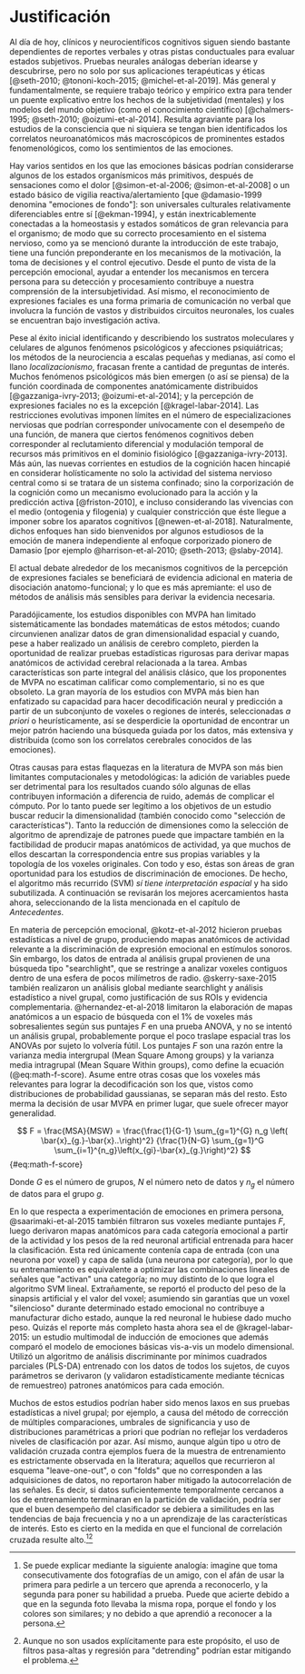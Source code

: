 # Justificación

Al día de hoy, clínicos y neurocientíficos cognitivos siguen siendo
bastante dependientes de reportes verbales y otras pistas conductuales
para evaluar estados subjetivos. Pruebas neurales análogas deberían
idearse y descubrirse, pero no solo por sus aplicaciones terapéuticas
y éticas [@seth-2010; @tononi-koch-2015; @michel-et-al-2019]. Más
general y fundamentalmente, se requiere trabajo teórico y empírico
extra para tender un puente explicativo entre los hechos de la
subjetividad (mentales) y los modelos del mundo objetivo (como el
conocimiento científico) [@chalmers-1995; @seth-2010;
@oizumi-et-al-2014]. Resulta agraviante para los estudios de la
consciencia que ni siquiera se tengan bien identificados los
correlatos neuroanatómicos más macroscópicos de prominentes estados
fenomenológicos, como los sentimientos de las emociones.

Hay varios sentidos en los que las emociones básicas podrían
considerarse algunos de los estados organísmicos más primitivos,
después de sensaciones como el dolor [@simon-et-al-2006;
@simon-et-al-2008] o un estado básico de vigilia
reactiva/alertamiento [que @damasio-1999 denomina "emociones de
fondo"]: son universales culturales relativamente diferenciables entre
sí [@ekman-1994], y están inextricablemente conectadas a la
homeostasis y estados somáticos de gran relevancia para el organismo;
de modo que su correcto procesamiento en el sistema nervioso, como ya
se mencionó durante la introducción de este trabajo, tiene una función
preponderante en los mecanismos de la motivación, la toma de
decisiones y el control ejecutivo. Desde el punto de vista de la
percepción emocional, ayudar a entender los mecanismos en tercera
persona para su detección y procesamiento contribuye a nuestra
comprensión de la intersubjetividad. Así mismo, el reconocimiento de
expresiones faciales es una forma primaria de comunicación no verbal
que involucra la función de vastos y distribuidos circuitos
neuronales, los cuales se encuentran bajo investigación activa.

Pese al éxito inicial identificando y describiendo los sustratos
moleculares y celulares de algunos fenómenos psicológicos y afecciones
psiquiátricas; los métodos de la neurociencia a escalas pequeñas y
medianas, así como el llano _localizacionismo_, fracasan frente a
cantidad de preguntas de interés. Muchos fenómenos psicológicos más
bien emergen (o así se piensa) de la función coordinada de componentes
anatómicamente distribuidos [@gazzaniga-ivry-2013;
@oizumi-et-al-2014]; y la percepción de expresiones faciales no es la
excepción [@kragel-labar-2014]. Las restricciones evolutivas imponen
límites en el número de especializaciones nerviosas que podrían
corresponder unívocamente con el desempeño de una función, de manera
que ciertos fenómenos cognitivos deben corresponder al reclutamiento
diferencial y modulación temporal de recursos más primitivos en el
dominio fisiológico [@gazzaniga-ivry-2013]. Más aún, las nuevas
corrientes en estudios de la cognición hacen hincapié en considerar
holísticamente no solo la actividad del sistema nervioso central como
si se tratara de un sistema confinado; sino la corporización de la
cognición como un mecanismo evolucionado para la acción y la
predicción activa [@friston-2010], e incluso considerando las
vivencias con el medio (ontogenia y filogenia) y cualquier
constricción que éste llegue a imponer sobre los aparatos cognitivos
[@newen-et-al-2018]. Naturalmente, dichos enfoques han sido
bienvenidos por algunos estudiosos de la emoción de manera
independiente al enfoque corporizado pionero de Damasio [por ejemplo
@harrison-et-al-2010; @seth-2013; @slaby-2014].

El actual debate alrededor de los mecanismos cognitivos de la
percepción de expresiones faciales se beneficiará de evidencia
adicional en materia de disociación anatomo-funcional; y lo que es más
apremiante: el uso de métodos de análisis más sensibles para derivar
la evidencia necesaria.

Paradójicamente, los estudios disponibles con MVPA han limitado
sistemáticamente las bondades matemáticas de estos métodos; cuando
circunvienen analizar datos de gran dimensionalidad espacial y cuando,
pese a haber realizado un análisis de cerebro completo, pierden la
oportunidad de realizar pruebas estadísticas rigurosas para derivar
mapas anatómicos de actividad cerebral relacionada a la tarea. Ambas
características son parte integral del análisis clásico, que los
proponentes de MVPA no escatiman calificar como complementario, si no
es que obsoleto. La gran mayoría de los estudios con MVPA más bien han
enfatizado su capacidad para hacer decodificación neural y
predicción a partir de un subconjunto de voxeles o regiones de
interés, seleccionadas _a priori_ o heurísticamente, así se
desperdicie la oportunidad de encontrar un mejor patrón haciendo una
búsqueda guiada por los datos, más extensiva y distribuida (como son
los correlatos cerebrales conocidos de las emociones).

Otras causas para estas flaquezas en la literatura de MVPA son más
bien limitantes computacionales y metodológicas: la adición de
variables puede ser detrimental para los resultados cuando sólo
algunas de ellas contribuyen información a diferencia de ruido, además
de complicar el cómputo. Por lo tanto puede ser legítimo a los
objetivos de un estudio buscar reducir la dimensionalidad (también
conocido como "selección de características"). Tanto la reducción de
dimensiones como la selección de algoritmo de aprendizaje de patrones
puede que impactare también en la factibilidad de producir mapas
anatómicos de actividad, ya que muchos de ellos descartan la
correspondencia entre sus propias variables y la topología de los
voxeles originales. Con todo y eso, éstas son áreas de gran
oportunidad para los estudios de discriminación de emociones. De
hecho, el algoritmo más recurrido (SVM) _sí tiene interpretación
espacial_ y ha sido subutilizada. A continuación se revisarán los
mejores acercamientos hasta ahora, seleccionando de la lista
mencionada en el capítulo de _Antecedentes_.

En materia de percepción emocional, @kotz-et-al-2012 hicieron pruebas
estadísticas a nivel de grupo, produciendo mapas anatómicos de
actividad relevante a la discriminación de expresión emocional en
estímulos sonoros. Sin embargo, los datos de entrada al análisis
grupal provienen de una búsqueda tipo "searchlight", que se restringe
a analizar voxeles contiguos dentro de una esfera de pocos milímetros
de radio. @skerry-saxe-2015 también realizaron un análisis global
mediante searchlight y análisis estadístico a nivel grupal, como
justificación de sus ROIs y evidencia
complementaria. @hernandez-et-al-2018 limitaron la elaboración de
mapas anatómicos a un espacio de búsqueda con el 1% de voxeles más
sobresalientes según sus puntajes $F$ en una prueba ANOVA, y no se
intentó un análisis grupal, probablemente porque el poco traslape
espacial tras los ANOVAs por sujeto lo volvería fútil. Los puntajes
$F$ son una razón entre la varianza media intergrupal (Mean Square
Among groups) y la varianza media intragrupal (Mean Square Within
groups), como define la ecuación (@eq:math-f-score). Asume entre otras
cosas que los voxeles más relevantes para lograr la decodificación son
los que, vistos como distribuciones de probabilidad gaussianas, se
separan más del resto. Esto merma la decisión de usar MVPA en primer
lugar, que suele ofrecer mayor generalidad.

$$ F = \frac{MSA}{MSW} =
     \frac{\frac{1}{G-1} \sum_{g=1}^{G} n_g \left( \bar{x}_{g.}-\bar{x}..\right)^2}
     {\frac{1}{N-G} \sum_{g=1}^G \sum_{i=1}^{n_g}\left(x_{gi}-\bar{x}_{g.}\right)^2} $$ {#eq:math-f-score}

Donde $G$ es el número de grupos, $N$ el número neto de datos y $n_g$
el número de datos para el grupo $g$.

En lo que respecta a experimentación de emociones en primera persona,
@saarimaki-et-al-2015 también filtraron sus voxeles mediante puntajes
$F$, luego derivaron mapas anatómicos para cada categoría emocional a
partir de la actividad y los pesos de la red neuronal artificial
entrenada para hacer la clasificación. Esta red únicamente contenía
capa de entrada (con una neurona por voxel) y capa de salida (una
neurona por categoría), por lo que su entrenamiento es equivalente a
optimizar las combinaciones lineales de señales que "activan" una
categoría; no muy distinto de lo que logra el algoritmo SVM
lineal. Extrañamente, se reportó el producto del peso de la sinapsis
artificial y el valor del voxel; asumiendo sin garantías que un voxel
"silencioso" durante determinado estado emocional no contribuye a
manufacturar dicho estado, aunque la red neuronal le hubiese dado mucho
peso. Quizás el reporte más completo hasta ahora sea el de
@kragel-labar-2015: un estudio multimodal de inducción de emociones
que además comparó el modelo de emociones básicas vis-a-vis un modelo
dimensional. Utilizó un algoritmo de análisis discriminante por
mínimos cuadrados parciales (PLS-DA) entrenado con los datos de todos
los sujetos, de cuyos parámetros se derivaron (y validaron
estadísticamente mediante técnicas de remuestreo) patrones anatómicos
para cada emoción.

Muchos de estos estudios podrían haber sido menos laxos en sus
pruebas estadísticas a nivel grupal; por ejemplo, a causa del método
de corrección de múltiples comparaciones, umbrales de significancia y
uso de distribuciones paramétricas a priori que podrían no reflejar
los verdaderos niveles de clasificación por azar. Así mismo, aunque
algún tipo u otro de validación cruzada contra ejemplos fuera de la
muestra de entrenamiento es estrictamente observada en la literatura;
aquellos que recurrieron al esquema "leave-one-out", o con "folds" que
no corresponden a las adquisiciones de datos, no reportaron haber
mitigado la autocorrelación de las señales. Es decir, si datos
suficientemente temporalmente cercanos a los de entrenamiento
terminaran en la partición de validación, podría ser que el buen
desempeño del clasificador se debiera a similitudes en las tendencias
de baja frecuencia y no a un aprendizaje de las características de
interés. Esto es cierto en la medida en que el funcional de correlación
cruzada resulte alto.[^autocorrelation][^filter-detrending]

[^autocorrelation]: Se puede explicar mediante la siguiente analogía:
    imagine que toma consecutivamente dos fotografías de un amigo, con
    el afán de usar la primera para pedirle a un tercero que aprenda a
    reconocerlo, y la segunda para poner su habilidad a prueba. Puede
    que acierte debido a que en la segunda foto llevaba la misma ropa,
    porque el fondo y los colores son similares; y no debido a que
    aprendió a reconocer a la persona.

[^filter-detrending]: Aunque no son usados explícitamente para este
    propósito, el uso de filtros pasa-altas y regresión para
    "detrending" podrían estar mitigando el problema.

